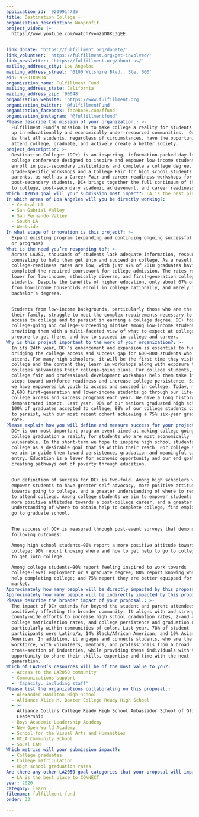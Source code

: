 ```yaml
---
application_id: '9209914725'
title: Destination College +
organization_description: Nonprofit
project_video: |+
  https://www.youtube.com/watch?v=m2aD8KL3qEE


link_donate: 'https://fulfillment.org/donate/'
link_volunteer: 'https://fulfillment.org/get-involved/'
link_newsletter: 'https://fulfillment.org/about-us/'
mailing_address_city: Los Angeles
mailing_address_street: '6100 Wilshire Blvd., Ste. 600'
ein: 95-3180934
organization_name: Fulfillment Fund
mailing_address_state: California
mailing_address_zip: '90048'
organization_website: 'https://www.fulfillment.org'
organization_twitter: '@fulfillmentFund'
organization_facebook: facebook.com/ffund
organization_instagram: '@fulfillmentfund'
Please describe the mission of your organization.: >-
  Fulfillment Fund’s mission is to make college a reality for students growing
  up in educationally and economically under-resourced communities.  Our vision
  is that all students, regardless of circumstances, have the opportunity to
  attend college, graduate, and actively create a better society. 
project_description: >-
  Destination College+ (DC+) is an inspiring, information-packed day-long
  college conference designed to inspire and empower low-income students to
  enroll in post-secondary institutions and complete a college degree. Featuring
  grade-specific workshops and a College Fair for high school students and their
  parents, as well as a Career Fair and career readiness workshops for
  post-secondary students, DC+ brings together the full continuum of the pathway
  to college, post-secondary academic achievement, and career readiness.
Which LA2050 goal will your submission most impact?: LA is the best place to LEARN
In which areas of Los Angeles will you be directly working?:
  - Central LA
  - San Gabriel Valley
  - San Fernando Valley
  - South LA
  - Westside
In what stage of innovation is this project?: >-
  Expand existing program (expanding and continuing ongoing successful projects
  or programs)
What is the need you’re responding to?: >-
  Across LAUSD, thousands of students lack adequate information, resources and
  counseling to help them get into and succeed in college. As a result, LAUSD
  college-readiness rates are low, with just 47% of 2018 graduates having
  completed the required coursework for college admission. The rates remain even
  lower for low-income, ethnically diverse, and first-generation college
  students. Despite the benefits of higher education, only about 67% of students
  from low-income households enroll in college nationally, and merely 11% earn
  bachelor’s degrees. 


  Students from low-income backgrounds, particularly those who are the first in
  their family, struggle to meet the complex requirements necessary to gain
  access to college and to persist in earning a college degree. DC+ fosters a
  college-going and college-succeeding mindset among low-income students by
  providing them with a multi-faceted view of what to expect at college, how to
  prepare to get there, and how to succeed in college and career.
Why is this project important to the work of your organization?: >-
  In its 24th year, DC+’s enhancement and expansion is essential to further
  bridging the college access and success gap for 600-800 students who will
  attend. For many high schoolers, it will be the first time they visit a
  college and the content they learn in workshops along with exposure to 70-80
  colleges galvanizes their college-going plans. For college students, the
  college fair and professional development workshops help them take important
  steps toward workforce readiness and increase college persistence. Since 1977,
  we have empowered LA youth to access and succeed in college. Today, more than
  2,600 first-generation and lower-income students go through our life-changing
  college access and success programs each year. We have a long history of
  demonstrated impact. Last year, 90% of our seniors graduated high school, with
  100% of graduates accepted to college; 88% of our college students continued
  to persist, with our most recent cohort achieving a 75% six-year graduation
  rate.
Please explain how you will define and measure success for your project.: >-
  DC+ is our most important program event aimed at making college going and
  college graduation a reality for students who are most economically
  vulnerable. In the short-term we hope to inspire high school students see
  college as a desirable goal that is within their reach. For college students,
  we aim to guide them toward persistence, graduation and meaningful career
  entry. Education is a lever for economic opportunity and our end goal is about
  creating pathways out of poverty through education.


  Our definition of success for DC+ is two-fold. Among high schoolers we aim to
  empower students to have greater self-advocacy, more positive attitudes
  towards going to college, and a greater understanding of where to receive help
  to attend college. Among college students we aim to empower students to have
  more positive attitudes towards a post-college career, and a greater
  understanding of where to obtain help to complete college, find employment or
  go to graduate school.


  The success of DC+ is measured through post-event surveys that demonstrate the
  following outcomes:

  Among high school students—90% report a more positive attitude toward going to
  college; 90% report knowing where and how to get help to go to college and how
  to get into college.

  Among college students—90% report feeling inspired to work towards
  college-level employment or a graduate degree; 80% report knowing where to get
  help completing college; and 75% report they are better equipped for the job
  market.
Approximately how many people will be directly impacted by this proposal?: '1500'
Approximately how many people will be indirectly impacted by this proposal?: '1000'
Please describe the broader impact of your proposal.: >-
  The impact of DC+ extends far beyond the student and parent attendees,
  positively affecting the broader community. It aligns with and strengthens
  county-wide efforts to increase high school graduation rates, 2-and 4-year
  college matriculation rates, and college persistence and graduation rates,
  particularly within communities of color. Last year, 78% of student
  participants were Latino/a, 14% Black/African American, and 10% Asian
  American. In addition, it engages and connects students, who are the future
  workforce, with volunteers, mentors, and professionals from a broad
  cross-section of industries, while providing these individuals with the
  opportunity to share their skills, expertise and time with the next
  generation. 
Which of LA2050’s resources will be of the most value to you?:
  - Access to the LA2050 community
  - Communications support
  - 'Capacity, including staff'
Please list the organizations collaborating on this proposal.:
  - Alexander Hamilton High School
  - Alliance Alice M. Baxter College Ready High School
  - >-
    Alliance Collins College Ready High School Ambassador School of Global
    Leadership
  - Boys Academic Leadership Academy
  - New Open World Academy
  - School for the Visual Arts and Humanities
  - UCLA Community School
  - SoCal CAN
Which metrics will your submission impact?:
  - College graduates
  - College matriculation
  - High school graduation rates
Are there any other LA2050 goal categories that your proposal will impact?:
  - LA is the best place to CONNECT
year: 2020
category: learn
filename: fulfillment-fund
order: 33

---
```

